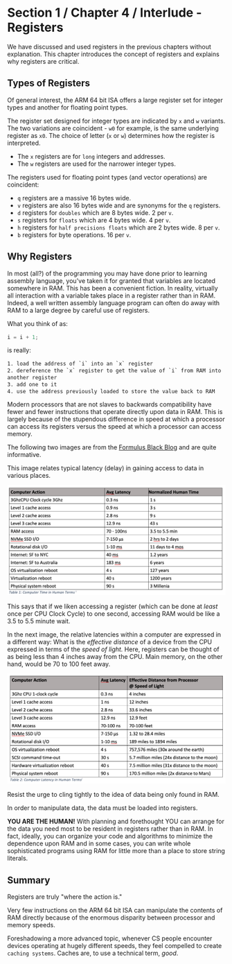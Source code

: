 # Section 1 / Chapter 4 / Interlude - Registers

We have discussed and used registers in the previous chapters without explanation. This chapter
introduces the concept of registers and explains why registers are critical.

## Types of Registers

Of general interest, the ARM 64 bit ISA offers a large register set for integer types and another
for floating point types.

The register set designed for integer types are indicated by `x` and `w` variants. The two
variations are coincident - `w0` for example, is the same underlying register as `x0`. The
choice of letter (`x` or `w`) determines how the register is interpreted.

* The `x` registers are for `long` integers and addresses.
* The `w` registers are used for the narrower integer types.

The registers used for floating point types (and vector operations) are coincident:

* `q` registers are a massive 16 bytes wide.
* `v` registers are also 16 bytes wide and are synonyms for the `q` registers.
* `d` registers for `doubles` which are 8 bytes wide. 2 per `v`.
* `s` registers for `floats` which are 4 bytes wide. 4 per `v`.
* `h` registers for `half precisions floats` which are 2 bytes wide. 8 per `v`.
* `b` registers for byte operations. 16 per `v`.

## Why Registers

In most (all?) of the programming you may have done prior to learning assembly language, you've taken it for granted that
variables are located somewhere in RAM. This has been a convenient fiction. In reality, virtually all interaction with a
variable takes place in a register rather than in RAM. Indeed, a well written assembly language program can often do away
with RAM to a large degree by careful use of registers.

What you think of as:

```c++
i = i + 1;
```

is really:

```text
1. load the address of `i` into an `x` register
2. dereference the `x` register to get the value of `i` from RAM into another register
3. add one to it
4. use the address previously loaded to store the value back to RAM 
```

Modern processors that are not slaves to backwards compatibility have fewer and fewer instructions that operate directly upon data in RAM. This is largely because of the stupendous difference in speed at which a processor can access its registers versus the speed at which a processor can access memory.

The following two images are from the [Formulus Black Blog](https://formulusblack.com/blog/compute-performance-distance-of-data-as-a-measure-of-latency/) and are quite informative.

This image relates typical latency (delay) in gaining access to data in various places.

![Latency](./latency.png)

This says that if we liken accessing a register (which can be done at *least* once per CPU Clock Cycle) to one second, accessing RAM would be like a 3.5 to 5.5 minute wait.

In the next image, the relative latencies within a computer are expressed in a different way: What is the *effective distance* of a device from the CPU expressed in terms of the *speed of light.* Here, registers can be thought of as being less than 4 inches away from the CPU. Main memory, on the other hand, would be 70 to 100 feet away.

![Latency 2](./latency2.png)

Resist the urge to cling tightly to the idea of data being only found in RAM.

In order to manipulate data, the data must be loaded into registers. 

**YOU ARE THE HUMAN!** With planning and forethought YOU can arrange for the data you need most to be resident in registers rather than in RAM. In fact, ideally, you can organize your code and algorithms to minimize the dependence upon RAM and in some cases, you can write whole sophisticated programs using RAM for little more than a place to store string literals.

## Summary

Registers are truly "where the action is."

Very few instructions on the ARM 64 bit ISA can manipulate the contents of RAM directly because of the enormous disparity between processor and memory speeds.

Foreshadowing a more advanced topic, whenever CS people encounter devices operating at hugely different speeds, they feel compelled to create `caching systems`. Caches are, to use a technical term, *good*.
